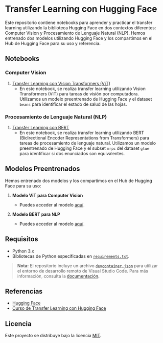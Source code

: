 # Transfer Learning con Hugging Face

Este repositorio contiene notebooks para aprender y practicar el transfer learning utilizando la biblioteca Hugging Face en dos contextos diferentes: Computer Vision y Procesamiento de Lenguaje Natural (NLP). Hemos entrenado dos modelos utilizando Hugging Face y los compartimos en el Hub de Hugging Face para su uso y referencia.

## Notebooks

### Computer Vision

1. [Transfer Learning con Vision Transformers (ViT)](./notebooks/computer_vision_con_hugging_face.ipynb)
   - En este notebook, se realiza transfer learning utilizando Vision Transformers (ViT) para tareas de visión por computadora. Utilizamos un modelo preentrenado de Hugging Face y el dataset `beans` para identificar el estado de salud de las hojas.


### Procesamiento de Lenguaje Natural (NLP)

1. [Transfer Learning con BERT](./notebooks/NLP_con_Hugging_Face.ipynb)
   - En este notebook, se realiza transfer learning utilizando BERT (Bidirectional Encoder Representations from Transformers) para tareas de procesamiento de lenguaje natural. Utilizamos un modelo preentrenado de Hugging Face y el subset `mrpc` del dataset `glue` para identificar si dos enunciados son equivalentes.


## Modelos Preentrenados

Hemos entrenado dos modelos y los compartimos en el Hub de Hugging Face para su uso:

1. **Modelo ViT para Computer Vision**
   - Puedes acceder al modelo [aquí](https://huggingface.co/RaymundoSGlz/vit_model_beans).

2. **Modelo BERT para NLP**
   - Puedes acceder al modelo [aquí](https://huggingface.co/RaymundoSGlz/distilroberta-base-mrpc-glue).

## Requisitos

- Python 3.x
- Bibliotecas de Python especificadas en [`requirements.txt`](requirements.txt).

> **Nota:** El repositorio incluye un archivo [`devcontainer.json`](.devcontainer/devcontainer.json) para utilizar el entorno de desarrollo remoto de Visual Studio Code. Para más información, consulta la [documentación](https://code.visualstudio.com/docs/remote/containers).

## Referencias

- [Hugging Face](https://huggingface.co/)
- [Curso de Transfer Learning con Hugging Face](https://platzi.com/cursos/hugging-face/)

## Licencia

Este proyecto se distribuye bajo la licencia [MIT](LICENSE).
